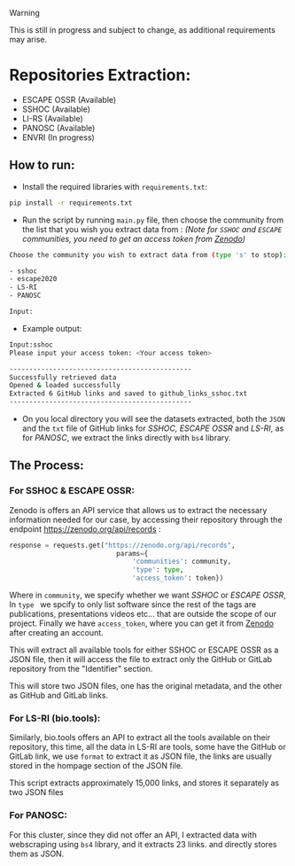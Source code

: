 > [!WARNING]
> This is still in progress and subject to change, as additional requirements may arise.

# Repositories Extraction:
- ESCAPE OSSR (Available)
- SSHOC (Available)
- LI-RS (Available)
- PANOSC (Available)
- ENVRI (In progress)

## How to run:
- Install the required libraries with `requirements.txt`:
``` bash
pip install -r requirements.txt
```
- Run the script by running `main.py` file, then choose the community from the list that you wish you extract data from : *(Note for `SSHOC` and `ESCAPE` communities, you need to get an access token from [Zenodo](https://zenodo.org/account/settings/applications/tokens/new/))*

``` bash
Choose the community you wish to extract data from (type 's' to stop):

- sshoc
- escape2020
- LS-RI 
- PANOSC

Input:
```
- Example output:
``` bash
Input:sshoc
Please input your access token: <Your access token>

----------------------------------------------
Successfully retrieved data
Opened & loaded successfully
Extracted 6 GitHub links and saved to github_links_sshoc.txt
----------------------------------------------
```
- On you local directory you will see the datasets extracted, both the `JSON` and the `txt` file of GitHub links for *SSHOC, ESCAPE OSSR* and *LS-RI*, as for *PANOSC*, we extract the links directly with `bs4` library.

## The Process:
### For SSHOC & ESCAPE OSSR:
Zenodo is offers an API service that allows us to extract the necessary information needed for our case, by accessing their repository through the endpoint https://zenodo.org/api/records :
 ``` python 
response = requests.get("https://zenodo.org/api/records",
                            params={
                                'communities': community,
                                'type': type,
                                'access_token': token})
 ```
Where in `community`, we specify whether we want *SSHOC* or *ESCAPE OSSR*, In `type ` we spcify to only list software since the rest of the tags are publications, presentations videos etc... that are outside the scope of our project. Finally we have  `access_token`, where you can get it from [Zenodo](https://zenodo.org/account/settings/applications/tokens/new/) after creating an account.

This will extract all available tools for either SSHOC or ESCAPE OSSR as a JSON file, then it will access the file to extract only the GitHub or GitLab repository from the "Identifier" section.

This will store two JSON files, one has the original metadata, and the other as GitHub and GitLab links.

### For LS-RI (bio.tools):
Similarly, bio.tools offers an API to extract all the tools available on their repository, this time, all the data in LS-RI are tools, some have the GitHub or GitLab link, we use  `format` to extract it as JSON file, the links are usually stored in the hompage section of the JSON file.

This script extracts approximately 15,000 links, and stores it separately as two JSON files

### For PANOSC:
For this cluster, since they did not offer an API, I extracted data with webscraping using `bs4` library, and it extracts 23 links. and directly stores them as JSON.
